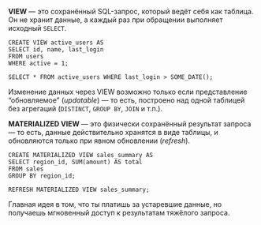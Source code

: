 **VIEW** — это сохранённый SQL-запрос, который ведёт себя как таблица.
Он не хранит данные, а каждый раз при обращении выполняет исходный `SELECT`.
```
CREATE VIEW active_users AS
SELECT id, name, last_login
FROM users
WHERE active = 1;

SELECT * FROM active_users WHERE last_login > SOME_DATE();
```
Изменение данных через VIEW возможно только если представление “обновляемое” (*updatable*) — то есть, построено над одной таблицей без агрегаций (`DISTINCT`, `GROUP BY`, `JOIN` и т.п.).

**MATERIALIZED VIEW** — это физически сохранённый результат запроса — то есть, данные действительно хранятся в виде таблицы, и обновляются только при явном обновлении (*refresh*).
```
CREATE MATERIALIZED VIEW sales_summary AS
SELECT region_id, SUM(amount) AS total
FROM sales
GROUP BY region_id;

REFRESH MATERIALIZED VIEW sales_summary;
```
Главная идея в том, что ты платишь за устаревшие данные, но получаешь мгновенный доступ к результатам тяжёлого запроса.
